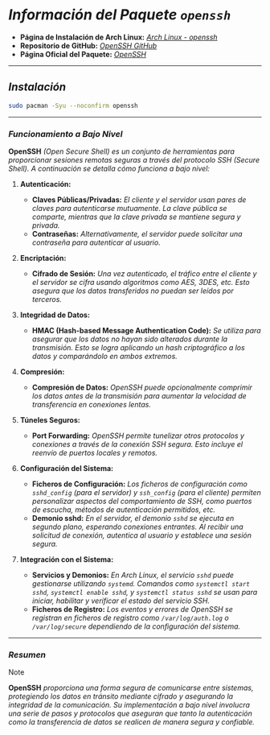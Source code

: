 <!-- Autor: Daniel Benjamin Perez Morales -->
<!-- GitHub: https://github.com/DanielBenjaminPerezMoralesDev13 -->
<!-- Gitlab: https://gitlab.com/DanielBenjaminPerezMoralesDev13 -->
<!-- Correo electrónico: danielperezdev@proton.me -->

# ***Información del Paquete `openssh`***

- **Página de Instalación de Arch Linux:** *[Arch Linux - openssh](https://archlinux.org/packages/core/x86_64/openssh/ "https://archlinux.org/packages/core/x86_64/openssh/")*
- **Repositorio de GitHub:** *[OpenSSH GitHub](https://github.com/openssh/openssh-portable "https://github.com/openssh/openssh-portable")*
- **Página Oficial del Paquete:** *[OpenSSH](https://www.openssh.com/ "https://www.openssh.com/")*

---

## ***Instalación***

```bash
sudo pacman -Syu --noconfirm openssh
```

---

### ***Funcionamiento a Bajo Nivel***

**OpenSSH** *(Open Secure Shell) es un conjunto de herramientas para proporcionar sesiones remotas seguras a través del protocolo SSH (Secure Shell). A continuación se detalla cómo funciona a bajo nivel:*

1. **Autenticación:**
   - **Claves Públicas/Privadas:** *El cliente y el servidor usan pares de claves para autenticarse mutuamente. La clave pública se comparte, mientras que la clave privada se mantiene segura y privada.*
   - **Contraseñas:** *Alternativamente, el servidor puede solicitar una contraseña para autenticar al usuario.*

2. **Encriptación:**
   - **Cifrado de Sesión:** *Una vez autenticado, el tráfico entre el cliente y el servidor se cifra usando algoritmos como AES, 3DES, etc. Esto asegura que los datos transferidos no puedan ser leídos por terceros.*

3. **Integridad de Datos:**
   - **HMAC (Hash-based Message Authentication Code):** *Se utiliza para asegurar que los datos no hayan sido alterados durante la transmisión. Esto se logra aplicando un hash criptográfico a los datos y comparándolo en ambos extremos.*

4. **Compresión:**
   - **Compresión de Datos:** *OpenSSH puede opcionalmente comprimir los datos antes de la transmisión para aumentar la velocidad de transferencia en conexiones lentas.*

5. **Túneles Seguros:**
   - **Port Forwarding:** *OpenSSH permite tunelizar otros protocolos y conexiones a través de la conexión SSH segura. Esto incluye el reenvío de puertos locales y remotos.*

6. **Configuración del Sistema:**
   - **Ficheros de Configuración:** *Los ficheros de configuración como `sshd_config` (para el servidor) y `ssh_config` (para el cliente) permiten personalizar aspectos del comportamiento de SSH, como puertos de escucha, métodos de autenticación permitidos, etc.*
   - **Demonio sshd:** *En el servidor, el demonio `sshd` se ejecuta en segundo plano, esperando conexiones entrantes. Al recibir una solicitud de conexión, autentica al usuario y establece una sesión segura.*

7. **Integración con el Sistema:**
   - **Servicios y Demonios:** *En Arch Linux, el servicio `sshd` puede gestionarse utilizando `systemd`. Comandos como `systemctl start sshd`, `systemctl enable sshd`, y `systemctl status sshd` se usan para iniciar, habilitar y verificar el estado del servicio SSH.*
   - **Ficheros de Registro:** *Los eventos y errores de OpenSSH se registran en ficheros de registro como `/var/log/auth.log` o `/var/log/secure` dependiendo de la configuración del sistema.*

---

### ***Resumen***

> [!NOTE]
> **OpenSSH** *proporciona una forma segura de comunicarse entre sistemas, protegiendo los datos en tránsito mediante cifrado y asegurando la integridad de la comunicación. Su implementación a bajo nivel involucra una serie de pasos y protocolos que aseguran que tanto la autenticación como la transferencia de datos se realicen de manera segura y confiable.*
